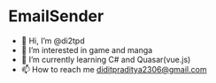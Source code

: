 # EmailSender

- 👋 Hi, I’m @di2tpd
- 👀 I’m interested in game and manga
- 🌱 I’m currently learning C# and Quasar(vue.js)
- 📫 How to reach me diditpraditya2306@gmail.com
